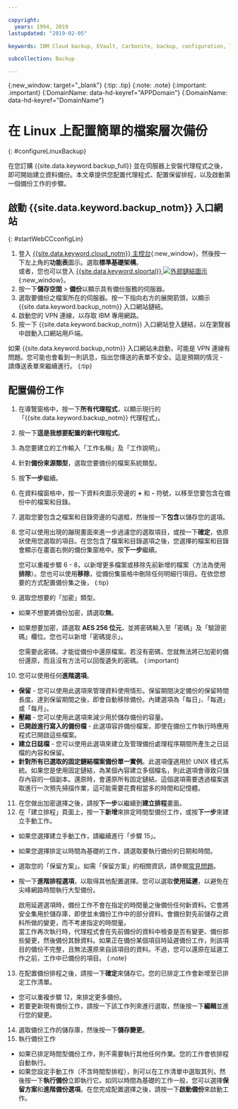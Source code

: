 ```yaml
---

copyright:
  years: 1994, 2019
lastupdated: "2019-02-05"

keywords: IBM Cloud backup, EVault, Carbonite, backup, configuration, linux

subcollection: Backup

---
```

{:new_window: target="_blank"}
{:tip: .tip}
{:note: .note}
{:important: .important}
{:DomainName: data-hd-keyref="APPDomain"}
{:DomainName: data-hd-keyref="DomainName"}

# 在 Linux 上配置簡單的檔案層次備份
{: #configureLinuxBackup}

在您訂購 {{site.data.keyword.backup_full}} 並在伺服器上安裝代理程式之後，即可開始建立資料備份。本文章提供您配置代理程式、配置保留排程，以及啟動第一個備份工作的步驟。

## 啟動 {{site.data.keyword.backup_notm}} 入口網站
{: #startWebCCconfigLin}

1. 登入 [{{site.data.keyword.cloud_notm}} 主控台](https://{DomainName}){:new_window}，然後按一下左上角的**功能表**圖示。選取**標準基礎架構**。<br>
   或者，您也可以登入 [{{site.data.keyword.slportal}} ![外部鏈結圖示](../../icons/launch-glyph.svg "外部鏈結圖示")](https://control.softlayer.com/){:new_window}。
2. 按一下**儲存空間** > **備份**以顯示具有備份服務的伺服器。
2. 選取要備份之檔案所在的伺服器。按一下指向右方的展開箭頭，以顯示 {{site.data.keyword.backup_notm}} 入口網站鏈結。
3. 啟動您的 VPN 連線，以存取 IBM 專用網路。
4. 按一下 {{site.data.keyword.backup_notm}} 入口網站登入鏈結，以在瀏覽器中啟動入口網站用戶端。<br/>

  如果 {{site.data.keyword.backup_notm}} 入口網站未啟動，可能是 VPN 連線有問題。您可能也會看到一則訊息，指出您傳送的表單不安全。這是預期的情況 - 請傳送表單來繼續進行。
  {:tip}

## 配置備份工作

1. 在導覽窗格中，按一下**所有代理程式**，以顯示現行的「{{site.data.keyword.backup_notm}} 代理程式」。
2. 按一下**這是我想要配置的新代理程式**。
3. 為您要建立的工作輸入「工作名稱」及「工作說明」。
4. 針對**備份來源類型**，選取您要備份的檔案系統類型。
5. 按**下一步**繼續。
6. 在資料檔窗格中，按一下資料夾圖示旁邊的 **+** 和 **-** 符號，以移至您要包含在備份中的檔案和目錄。
7. 選取您要包含之檔案和目錄旁邊的勾選框，然後按一下**包含**以儲存您的選項。
8. 您可以使用出現的蹦現畫面來進一步過濾您的選取項目，或按一下**確定**，依原狀使用您選取的項目。在您包含了檔案和目錄選項之後，您選擇的檔案和目錄會顯示在畫面右側的備份集窗格中。按**下一步**繼續。

   您可以重複步驟 6 - 8，以新增更多檔案或移除先前新增的檔案（方法為使用**排除**）。您也可以使用**移除**，從備份集窗格中刪除任何明細行項目。在依您想要的方式配置備份集之後，
   {:tip}
9. 選取您想要的「加密」類型。
  - 如果不想要將備份加密，請選取**無**。
  - 如果想要加密，請選取 **AES 256 位元**，並將密碼輸入至「密碼」及「驗證密碼」欄位。您也可以新增「密碼提示」。

    您需要此密碼，才能從備份中還原檔案。若沒有密碼，您就無法將已加密的備份還原，而且沒有方法可以回復遺失的密碼。
    {:important}
10. 您可以使用任何**進階選項**。
  - **保留** - 您可以使用此選項來管理資料使用情形。保留期間決定備份的保留時間長度。達到保留期間之後，即會自動移除備份。內建選項為「每日」、「每週」或「每月」。
  - **壓縮** - 您可以使用此選項來減少用於儲存備份的容量。
  - **已開啟進行寫入的備份檔** - 此選項容許備份檔案，即使在備份工作執行時應用程式已開啟這些檔案。
  - **建立日誌檔** - 您可以使用此選項來建立及管理備份處理程序期間所產生之日誌檔的內容和保留。
  - **針對所有已選取的固定鏈結檔案備份單一實例**。此選項僅適用於 UNIX 樣式系統。如果您是使用固定鏈結，為某個內容建立多個檔名，則此選項會導致只儲存內容的一個副本。還原時，會還原所有固定鏈結。這個選項需要透過檔案選取進行一次預先掃描作業，這可能需要花費相當多的時間和記憶體。
11. 在您做出加密選擇之後，請按**下一步**以繼續到**建立排程**畫面。
12. 在「建立排程」頁面上，按一下**新增**來排定時間型備份工作，或按**下一步**來建立手動工作。
  - 如果您選擇建立手動工作，請繼續進行「步驟 15」。
  - 如果您選擇排定以時間為基礎的工作，請選取要執行備份的日期和時間。
  - 選取您的「保留方案」。如需「保留方案」的相關資訊，請參閱[常見問題](/docs/infrastructure/Backup?topic=Backup-faqs)。
  - 按一下**進階排程選項**，以取得其他配置選擇。您可以選取**使用延遲**，以避免在尖峰網路時間執行大型備份。

    啟用延遲選項時，備份工作不會在指定的時間量之後備份任何新資料。它會將安全集用於儲存庫，即使並未備份工作中的部分資料。會備份對先前儲存之資料所做的變更，而不考慮指定的時間量。<br/> 當工作再次執行時，代理程式會在先前備份的資料中檢查是否有變更、備份那些變更，然後備份其餘資料。如果正在備份某個項目時延遲備份工作，則該項目的備份不完整，且無法還原來自該項目的資料。不過，您可以還原在延遲工作之前，工作中已備份的項目。
    {:note}
13. 在配置備份排程之後，請按一下**確定**來儲存它。您的已排定工作會新增至已排定工作清單。
  - 您可以重複步驟 12，來排定更多備份。
  - 若要更新現有備份工作，請按一下該工作列來進行選取，然後按一下**編輯**並進行您的變更。
14. 選取備份工作的儲存庫，然後按一下**儲存變更**。
15. 執行備份工作
  - 如果已排定時間型備份工作，則不需要執行其他任何作業。您的工作會依排程自動執行。
  - 如果您設定手動工作（不含時間型排程），則可以在工作清單中選取其列，然後按一下**執行備份**立即執行它。如同以時間為基礎的工作一般，您可以選擇**保留方案**和**進階備份選項**。在您完成配置選擇之後，請按一下**啟動備份**來啟動工作。
